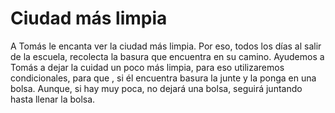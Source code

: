 # Ciudad más limpia
A Tomás le encanta ver la ciudad más limpia. Por eso, todos los días al salir de la escuela, recolecta la basura que encuentra en su camino. Ayudemos a Tomás a dejar la cuidad un poco más limpia, para eso utilizaremos condicionales, para que , si él encuentra basura la junte y la ponga en una bolsa. Aunque, si hay muy poca, no dejará una bolsa, seguirá juntando hasta llenar la bolsa. 